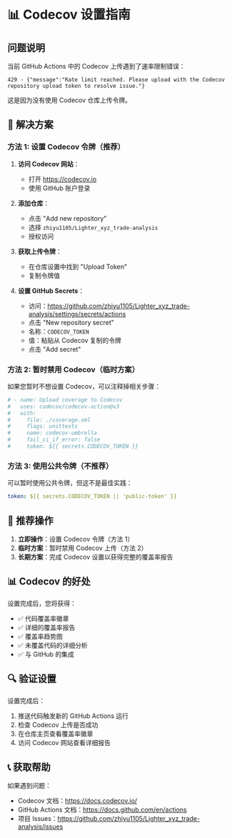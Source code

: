 # 📊 Codecov 设置指南

## 问题说明

当前 GitHub Actions 中的 Codecov 上传遇到了速率限制错误：
```
429 - {"message":"Rate limit reached. Please upload with the Codecov repository upload token to resolve issue."}
```

这是因为没有使用 Codecov 仓库上传令牌。

## 🔧 解决方案

### 方法 1: 设置 Codecov 令牌（推荐）

1. **访问 Codecov 网站**：
   - 打开 https://codecov.io
   - 使用 GitHub 账户登录

2. **添加仓库**：
   - 点击 "Add new repository"
   - 选择 `zhiyu1105/Lighter_xyz_trade-analysis`
   - 授权访问

3. **获取上传令牌**：
   - 在仓库设置中找到 "Upload Token"
   - 复制令牌值

4. **设置 GitHub Secrets**：
   - 访问：https://github.com/zhiyu1105/Lighter_xyz_trade-analysis/settings/secrets/actions
   - 点击 "New repository secret"
   - 名称：`CODECOV_TOKEN`
   - 值：粘贴从 Codecov 复制的令牌
   - 点击 "Add secret"

### 方法 2: 暂时禁用 Codecov（临时方案）

如果您暂时不想设置 Codecov，可以注释掉相关步骤：

```yaml
# - name: Upload coverage to Codecov
#   uses: codecov/codecov-action@v3
#   with:
#     file: ./coverage.xml
#     flags: unittests
#     name: codecov-umbrella
#     fail_ci_if_error: false
#     token: ${{ secrets.CODECOV_TOKEN }}
```

### 方法 3: 使用公共令牌（不推荐）

可以暂时使用公共令牌，但这不是最佳实践：

```yaml
token: ${{ secrets.CODECOV_TOKEN || 'public-token' }}
```

## 🎯 推荐操作

1. **立即操作**：设置 Codecov 令牌（方法 1）
2. **临时方案**：暂时禁用 Codecov 上传（方法 2）
3. **长期方案**：完成 Codecov 设置以获得完整的覆盖率报告

## 📊 Codecov 的好处

设置完成后，您将获得：
- ✅ 代码覆盖率徽章
- ✅ 详细的覆盖率报告
- ✅ 覆盖率趋势图
- ✅ 未覆盖代码的详细分析
- ✅ 与 GitHub 的集成

## 🔍 验证设置

设置完成后：
1. 推送代码触发新的 GitHub Actions 运行
2. 检查 Codecov 上传是否成功
3. 在仓库主页查看覆盖率徽章
4. 访问 Codecov 网站查看详细报告

## 📞 获取帮助

如果遇到问题：
- Codecov 文档：https://docs.codecov.io/
- GitHub Actions 文档：https://docs.github.com/en/actions
- 项目 Issues：https://github.com/zhiyu1105/Lighter_xyz_trade-analysis/issues 